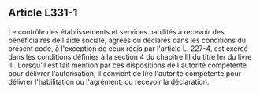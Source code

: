## Article L331-1

Le contrôle des établissements et services habilités à recevoir des bénéficiaires de l'aide sociale, agréés ou
déclarés dans les conditions du présent code, à l'exception de ceux régis par l'article L. 227-4, est exercé dans
les conditions définies à la section 4 du chapitre III du titre Ier du livre III. Lorsqu'il est fait mention par ces
dispositions de l'autorité compétente pour délivrer l'autorisation, il convient de lire l'autorité compétente pour
délivrer l'habilitation ou l'agrément, ou recevoir la déclaration.


